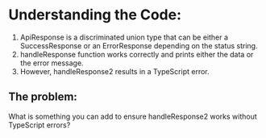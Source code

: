 # Understanding the Code:

1. ApiResponse<T> is a discriminated union type that can be either a SuccessResponse<T> or an ErrorResponse depending on the status string.
2. handleResponse function works correctly and prints either the data or the error message.
3. However, handleResponse2 results in a TypeScript error.

## The problem:
What is something you can add to ensure handleResponse2 works without TypeScript errors?